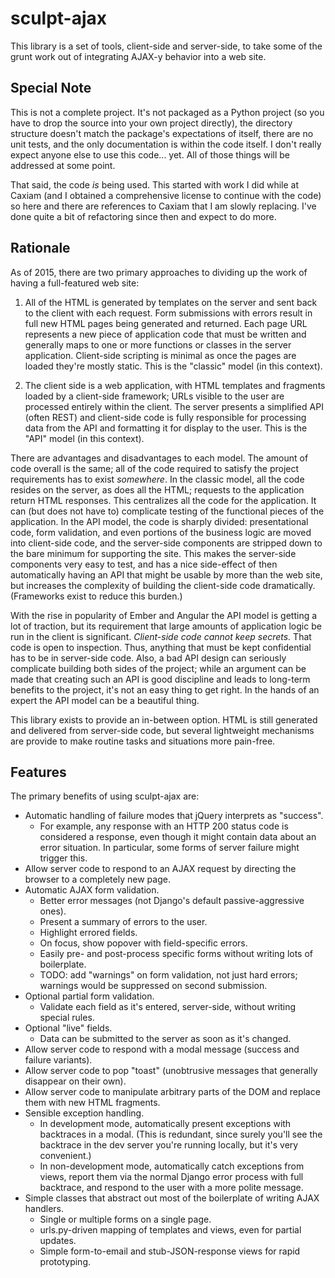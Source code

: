 sculpt-ajax
===========

This library is a set of tools, client-side and server-side, to take some of the grunt work out of integrating AJAX-y behavior into a web site.

Special Note
------------

This is not a complete project. It's not packaged as a Python project (so you have to drop the source into your own project directly), the directory structure doesn't match the package's expectations of itself, there are no unit tests, and the only documentation is within the code itself. I don't really expect anyone else to use this code... yet. All of those things will be addressed at some point.

That said, the code _is_ being used. This started with work I did while at Caxiam (and I obtained a comprehensive license to continue with the code) so here and there are references to Caxiam that I am slowly replacing. I've done quite a bit of refactoring since then and expect to do more.

Rationale
---------

As of 2015, there are two primary approaches to dividing up the work of having a full-featured web site:

1. All of the HTML is generated by templates on the server and sent back to the client with each request. Form submissions with errors result in full new HTML pages being generated and returned. Each page URL represents a new piece of application code that must be written and generally maps to one or more functions or classes in the server application. Client-side scripting is minimal as once the pages are loaded they're mostly static. This is the "classic" model (in this context).

2. The client side is a web application, with HTML templates and fragments loaded by a client-side framework; URLs visible to the user are processed entirely within the client. The server presents a simplified API (often REST) and client-side code is fully responsible for processing data from the API and formatting it for display to the user. This is the "API" model (in this context).

There are advantages and disadvantages to each model. The amount of code overall is the same; all of the code required to satisfy the project requirements has to exist _somewhere_. In the classic model, all the code resides on the server, as does all the HTML; requests to the application return HTML responses. This centralizes all the code for the application. It can (but does not have to) complicate testing of the functional pieces of the application. In the API model, the code is sharply divided: presentational code, form validation, and even portions of the business logic are moved into client-side code, and the server-side components are stripped down to the bare minimum for supporting the site. This makes the server-side components very easy to test, and has a nice side-effect of then automatically having an API that might be usable by more than the web site, but increases the complexity of building the client-side code dramatically. (Frameworks exist to reduce this burden.)

With the rise in popularity of Ember and Angular the API model is getting a lot of traction, but its requirement that large amounts of application logic be run in the client is significant. _Client-side code cannot keep secrets._ That code is open to inspection. Thus, anything that must be kept confidential has to be in server-side code. Also, a bad API design can seriously complicate building both sides of the project; while an argument can be made that creating such an API is good discipline and leads to long-term benefits to the project, it's not an easy thing to get right. In the hands of an expert the API model can be a beautiful thing.

This library exists to provide an in-between option. HTML is still generated and delivered from server-side code, but several lightweight mechanisms are provide to make routine tasks and situations more pain-free.

Features
--------

The primary benefits of using sculpt-ajax are:

* Automatic handling of failure modes that jQuery interprets as "success".
    * For example, any response with an HTTP 200 status code is considered a response, even though it might contain data about an error situation. In particular, some forms of server failure might trigger this.
* Allow server code to respond to an AJAX request by directing the browser to a completely new page.
* Automatic AJAX form validation.
    * Better error messages (not Django's default passive-aggressive ones).
    * Present a summary of errors to the user.
    * Highlight errored fields.
    * On focus, show popover with field-specific errors.
    * Easily pre- and post-process specific forms without writing lots of boilerplate.
    * TODO: add "warnings" on form validation, not just hard errors; warnings would be suppressed on second submission.
* Optional partial form validation.
    * Validate each field as it's entered, server-side, without writing special rules.
* Optional "live" fields.
    * Data can be submitted to the server as soon as it's changed.
* Allow server code to respond with a modal message (success and failure variants).
* Allow server code to pop "toast" (unobtrusive messages that generally disappear on their own).
* Allow server code to manipulate arbitrary parts of the DOM and replace them with new HTML fragments.
* Sensible exception handling.
    * In development mode, automatically present exceptions with backtraces in a modal. (This is redundant, since surely you'll see the backtrace in the dev server you're running locally, but it's very convenient.)
    * In non-development mode, automatically catch exceptions from views, report them via the normal Django error process with full backtrace, and respond to the user with a more polite message.
* Simple classes that abstract out most of the boilerplate of writing AJAX handlers.
    * Single or multiple forms on a single page.
    * urls.py-driven mapping of templates and views, even for partial updates.
    * Simple form-to-email and stub-JSON-response views for rapid prototyping.

